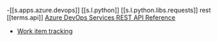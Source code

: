 

-[[s.apps.azure.devops]] [[s.l.python]] [[s.l.python.libs.requests]] rest [[terms.api]] [Azure DevOps Services REST API Reference][1]
  - [Work item tracking][2]


[1]: https://docs.microsoft.com/en-us/rest/api/azure/devops/?view=azure-devops-rest-6.1
[2]: https://docs.microsoft.com/en-us/rest/api/azure/devops/wit/?view=azure-devops-rest-6.1
